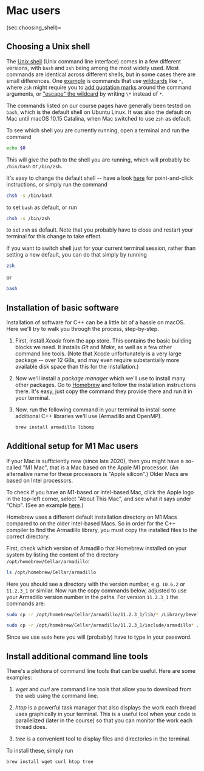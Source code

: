 # Mac users

(sec:choosing_shell)=
## Choosing a Unix shell

The [Unix shell](https://en.wikipedia.org/wiki/Unix_shell) (Unix command line interface) comes in a few different versions, with `bash` and `zsh` being among the most widely used. Most commands are identical across different shells, but in some cases there are small differences. One [example](https://superuser.com/questions/420525/scp-with-zsh-no-matches-found) is commands that use [wildcards](sec:wildcards) like `*`, where `zsh` might require you to [add quotation marks](https://superuser.com/a/1212433) around the command arguments, or ["escape" the wildcard](https://superuser.com/a/625864) by writing `\*` instead of `*`.

The commands listed on our course pages have generally been tested on `bash`, which is the default shell on Ubuntu Linux. It was also the default on Mac until macOS 10.15 Catalina, when Mac switched to use `zsh` as default.

To see which shell you are currently running, open a terminal and run the command 

```sh
echo $0
```
This will give the path to the shell you are running, which will probably be `/bin/bash` or `/bin/zsh`. 

It's easy to change the default shell -- have a look [here](https://support.apple.com/en-us/HT208050) for point-and-click instructions, or simply run the command 

```sh
chsh -s /bin/bash
```

to set `bash` as default, or run 

```sh
chsh -s /bin/zsh
```

to set `zsh` as default. Note that you probably have to close and restart your terminal for this change to take effect.

If you want to switch shell just for your current terminal session, rather than setting a new default, you can do that simply by running 
```sh
zsh
```
or
```sh
bash
```



## Installation of basic software

Installation of software for C++ can be a little bit of a hassle on macOS. Here we'll try to walk you through the process, step-by-step.

1. First, install *Xcode* from the app store. This contains the basic building blocks we need. It installs *Git* and *Make*, as well as a few other command line tools. (Note that Xcode unfortunately is a very large package -- over 12 GBs, and may even require substantially more available disk space than this for the installation.)

2. Now we'll install a *package manager* which we'll use to install many other packages. Go to [Homebrew](https://brew.sh) and follow the installation instructions there. It's easy, just copy the command they provide there and run it in your terminal.


3. Now, run the following command in your terminal to install some additional C++ libraries we'll use (Armadillo and OpenMP).
    ```sh
    brew install armadillo libomp
    ```


## Additional setup for M1 Mac users
If your Mac is sufficiently new (since late 2020), then you might have a so-called "M1 Mac", that is a Mac based on the Apple M1 processor. (An alternative name for these processors is "Apple silicon".) Older Macs are based on Intel processors. 

To check if you have an M1-based or Intel-based Mac, click the Apple logo in the top-left corner, select "About This Mac", and see what it says under "Chip". (See an example [here](https://support.apple.com/en-us/HT211814).)

Homebrew uses a different default installation directory on M1 Macs compared to on the older Intel-based Macs. So in order for the C++ compiler to find the Armadillo library, you must copy the installed files to the correct directory. 

First, check which version of Armadillo that Homebrew installed on your system by listing the content of the directory `/opt/homebrew/Cellar/armadillo`:

```sh
ls /opt/homebrew/Cellar/armadillo
```

Here you should see a directory with the version number, e.g. `10.6.2` or `11.2.3_1` or similar. Now run the copy commands below, adjusted to use your Armadillo version number in the paths. For version `11.2.3_1` the commands are:

```sh
sudo cp -r /opt/homebrew/Cellar/armadillo/11.2.3_1/lib/* /Library/Developer/CommandLineTools/SDKs/MacOSX.sdk/usr/lib
```

```sh
sudo cp -r /opt/homebrew/Cellar/armadillo/11.2.3_1/include/armadillo* /Library/Developer/CommandLineTools/SDKs/MacOSX.sdk/usr/include
```

Since we use `sudo` here you will (probably) have to type in your password. 



## Install additional command line tools

There's a plethora of command line tools that can be useful. Here are some examples:

1. *wget* and *curl* are command line tools that allow you to download from the web using the command line.

2. *htop* is a powerful task manager that also displays the work each thread uses graphically in your terminal. This is a useful tool when your code is parallelized (later in the course) so that you can monitor the work each thread does.

3. *tree* is a convenient tool to display files and directories in the terminal.


To install these, simply run

```sh
brew install wget curl htop tree
```
